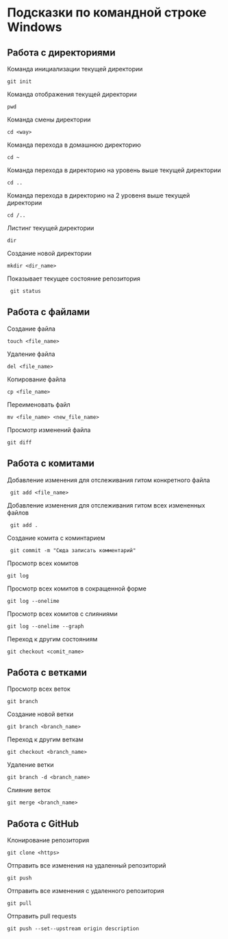 # Подсказки по командной строке Windows

## Работа с директориями
Команда инициализации текущей директории
```git
git init
```
Команда отображения текущей директории
```git
pwd
```
Команда смены директории
```git
cd <way>
```
Команда перехода в домашнюю директорию
```git
cd ~
```
Команда перехода в директорию на уровень выше текущей директории
```git
cd ..
```
Команда перехода в директорию на 2 уровеня выше текущей директории
```git
cd /..
```
Листинг текущей директории 
```git
dir
```
Создание новой директории
```git
mkdir <dir_name>
```
Показывает текущее состояние репозитория
```git
 git status
```
## Работа с файлами

Создание файла
```git
touch <file_name>
```
Удаление файла
```git
del <file_name>
```
Копирование файла
```git
cp <file_name>
```
Переименовать файл
```git
mv <file_name> <new_file_name>
```
Просмотр изменений файла
```git
git diff
```
## Работа с комитами

Добавление изменения для отслеживания гитом конкретного файла
```git
 git add <file_name>
```
Добавление изменения для отслеживания гитом всех измененных файлов
```git
 git add .
```
Создание комита с коминтарием
```git
 git commit -m "Сюда записать комментарий"
```
Просмотр всех комитов
```git
git log
```
Просмотр всех комитов в сокращенной форме
```git
git log --onelime
```
Просмотр всех комитов с слияниями
```git
git log --onelime --graph
```
Переход к другим состояниям
```git
git checkout <comit_name>
```

## Работа с ветками

Просмотр всех веток
```git
git branch
```
Создание новой ветки
```git
git branch <branch_name>
```
Переход к другим веткам
```git
git checkout <branch_name>
```
Удаление ветки
```git
git branch -d <branch_name>
```
Слияние веток
```git
git merge <branch_name>
```
## Работа с GitHub
Клонирование репозитория
```git
git clone <https>
```
Отправить все изменения на удаленный репозиторий
```git
git push
```
Отправить все изменения с удаленного репозитория
```git
git pull
```
Отправить pull requests
```git
git push --set--upstream origin description
```
